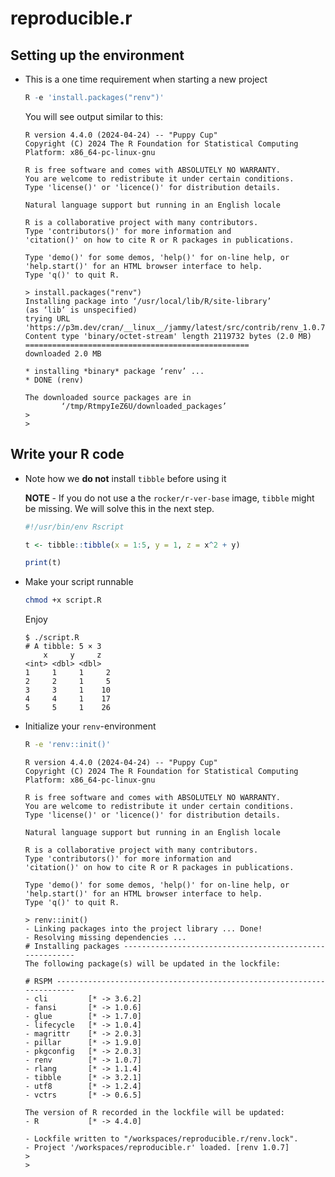 # reproducible.r

## Setting up the environment

* This is a one time requirement when starting a new project

    ```r
    R -e 'install.packages("renv")'
    ```

    You will see output similar to this:

    ```text
    R version 4.4.0 (2024-04-24) -- "Puppy Cup"
    Copyright (C) 2024 The R Foundation for Statistical Computing
    Platform: x86_64-pc-linux-gnu

    R is free software and comes with ABSOLUTELY NO WARRANTY.
    You are welcome to redistribute it under certain conditions.
    Type 'license()' or 'licence()' for distribution details.

    Natural language support but running in an English locale

    R is a collaborative project with many contributors.
    Type 'contributors()' for more information and
    'citation()' on how to cite R or R packages in publications.

    Type 'demo()' for some demos, 'help()' for on-line help, or
    'help.start()' for an HTML browser interface to help.
    Type 'q()' to quit R.

    > install.packages("renv")
    Installing package into ‘/usr/local/lib/R/site-library’
    (as ‘lib’ is unspecified)
    trying URL 'https://p3m.dev/cran/__linux__/jammy/latest/src/contrib/renv_1.0.7.tar.gz'
    Content type 'binary/octet-stream' length 2119732 bytes (2.0 MB)
    ==================================================
    downloaded 2.0 MB

    * installing *binary* package ‘renv’ ...
    * DONE (renv)

    The downloaded source packages are in
            ‘/tmp/RtmpyIeZ6U/downloaded_packages’
    > 
    > 
    ```

## Write your R code

* Note how we **do not** install `tibble` before using it

    **NOTE** - If you do not use a the `rocker/r-ver-base` image, `tibble` might be missing.
    We will solve this in the next step.

    ```r
    #!/usr/bin/env Rscript

    t <- tibble::tibble(x = 1:5, y = 1, z = x^2 + y)

    print(t)
    ```

* Make your script runnable

    ```bash
    chmod +x script.R
    ```

    Enjoy

    ```shell-session
    $ ./script.R 
    # A tibble: 5 × 3
        x     y     z
    <int> <dbl> <dbl>
    1     1     1     2
    2     2     1     5
    3     3     1    10
    4     4     1    17
    5     5     1    26
    ```

* Initialize your `renv`-environment

    ```bash
    R -e 'renv::init()'
    ```

    ```text
    R version 4.4.0 (2024-04-24) -- "Puppy Cup"
    Copyright (C) 2024 The R Foundation for Statistical Computing
    Platform: x86_64-pc-linux-gnu

    R is free software and comes with ABSOLUTELY NO WARRANTY.
    You are welcome to redistribute it under certain conditions.
    Type 'license()' or 'licence()' for distribution details.

    Natural language support but running in an English locale

    R is a collaborative project with many contributors.
    Type 'contributors()' for more information and
    'citation()' on how to cite R or R packages in publications.

    Type 'demo()' for some demos, 'help()' for on-line help, or
    'help.start()' for an HTML browser interface to help.
    Type 'q()' to quit R.

    > renv::init()
    - Linking packages into the project library ... Done!
    - Resolving missing dependencies ... 
    # Installing packages --------------------------------------------------------
    The following package(s) will be updated in the lockfile:

    # RSPM -----------------------------------------------------------------------
    - cli         [* -> 3.6.2]
    - fansi       [* -> 1.0.6]
    - glue        [* -> 1.7.0]
    - lifecycle   [* -> 1.0.4]
    - magrittr    [* -> 2.0.3]
    - pillar      [* -> 1.9.0]
    - pkgconfig   [* -> 2.0.3]
    - renv        [* -> 1.0.7]
    - rlang       [* -> 1.1.4]
    - tibble      [* -> 3.2.1]
    - utf8        [* -> 1.2.4]
    - vctrs       [* -> 0.6.5]

    The version of R recorded in the lockfile will be updated:
    - R           [* -> 4.4.0]

    - Lockfile written to "/workspaces/reproducible.r/renv.lock".
    - Project '/workspaces/reproducible.r' loaded. [renv 1.0.7]
    > 
    > 
    ```
